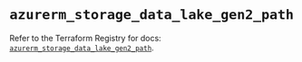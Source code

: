 # `azurerm_storage_data_lake_gen2_path`

Refer to the Terraform Registry for docs: [`azurerm_storage_data_lake_gen2_path`](https://registry.terraform.io/providers/hashicorp/azurerm/4.48.0/docs/resources/storage_data_lake_gen2_path).
